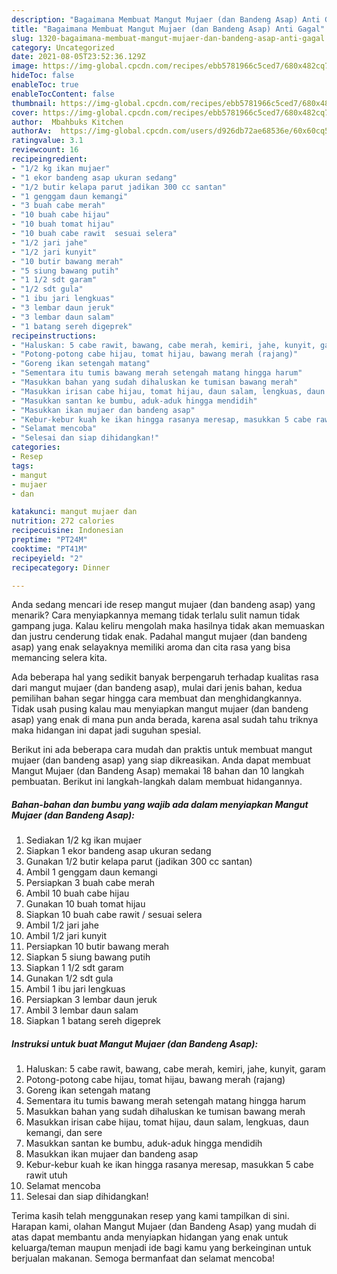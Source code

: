 ```yaml
---
description: "Bagaimana Membuat Mangut Mujaer (dan Bandeng Asap) Anti Gagal"
title: "Bagaimana Membuat Mangut Mujaer (dan Bandeng Asap) Anti Gagal"
slug: 1320-bagaimana-membuat-mangut-mujaer-dan-bandeng-asap-anti-gagal
category: Uncategorized
date: 2021-08-05T23:52:36.129Z
image: https://img-global.cpcdn.com/recipes/ebb5781966c5ced7/680x482cq70/mangut-mujaer-dan-bandeng-asap-foto-resep-utama.jpg
hideToc: false
enableToc: true
enableTocContent: false
thumbnail: https://img-global.cpcdn.com/recipes/ebb5781966c5ced7/680x482cq70/mangut-mujaer-dan-bandeng-asap-foto-resep-utama.jpg
cover: https://img-global.cpcdn.com/recipes/ebb5781966c5ced7/680x482cq70/mangut-mujaer-dan-bandeng-asap-foto-resep-utama.jpg
author:  Mbahbuks Kitchen
authorAv:  https://img-global.cpcdn.com/users/d926db72ae68536e/60x60cq50/avatar.jpg
ratingvalue: 3.1
reviewcount: 16
recipeingredient:
- "1/2 kg ikan mujaer"
- "1 ekor bandeng asap ukuran sedang"
- "1/2 butir kelapa parut jadikan 300 cc santan"
- "1 genggam daun kemangi"
- "3 buah cabe merah"
- "10 buah cabe hijau"
- "10 buah tomat hijau"
- "10 buah cabe rawit  sesuai selera"
- "1/2 jari jahe"
- "1/2 jari kunyit"
- "10 butir bawang merah"
- "5 siung bawang putih"
- "1 1/2 sdt garam"
- "1/2 sdt gula"
- "1 ibu jari lengkuas"
- "3 lembar daun jeruk"
- "3 lembar daun salam"
- "1 batang sereh digeprek"
recipeinstructions:
- "Haluskan: 5 cabe rawit, bawang, cabe merah, kemiri, jahe, kunyit, garam"
- "Potong-potong cabe hijau, tomat hijau, bawang merah (rajang)"
- "Goreng ikan setengah matang"
- "Sementara itu tumis bawang merah setengah matang hingga harum"
- "Masukkan bahan yang sudah dihaluskan ke tumisan bawang merah"
- "Masukkan irisan cabe hijau, tomat hijau, daun salam, lengkuas, daun kemangi, dan sere"
- "Masukkan santan ke bumbu, aduk-aduk hingga mendidih"
- "Masukkan ikan mujaer dan bandeng asap"
- "Kebur-kebur kuah ke ikan hingga rasanya meresap, masukkan 5 cabe rawit utuh"
- "Selamat mencoba"
- "Selesai dan siap dihidangkan!"
categories:
- Resep
tags:
- mangut
- mujaer
- dan

katakunci: mangut mujaer dan 
nutrition: 272 calories
recipecuisine: Indonesian
preptime: "PT24M"
cooktime: "PT41M"
recipeyield: "2"
recipecategory: Dinner

---
```



Anda sedang mencari ide resep mangut mujaer (dan bandeng asap) yang menarik? Cara menyiapkannya memang tidak terlalu sulit namun tidak gampang juga. Kalau keliru mengolah maka hasilnya tidak akan memuaskan dan justru cenderung tidak enak. Padahal mangut mujaer (dan bandeng asap) yang enak selayaknya memiliki aroma dan cita rasa yang bisa memancing selera kita.




Ada beberapa hal yang sedikit banyak berpengaruh terhadap kualitas rasa dari mangut mujaer (dan bandeng asap), mulai dari jenis bahan, kedua pemilihan bahan segar hingga cara membuat dan menghidangkannya. Tidak usah pusing kalau mau menyiapkan mangut mujaer (dan bandeng asap) yang enak di mana pun anda berada, karena asal sudah tahu triknya maka hidangan ini dapat jadi suguhan spesial.


Berikut ini ada beberapa cara mudah dan praktis untuk membuat mangut mujaer (dan bandeng asap) yang siap dikreasikan. Anda dapat membuat Mangut Mujaer (dan Bandeng Asap) memakai 18 bahan dan 10 langkah pembuatan. Berikut ini langkah-langkah dalam membuat hidangannya.

<!--inarticleads1-->

##### Bahan-bahan dan bumbu yang wajib ada dalam menyiapkan Mangut Mujaer (dan Bandeng Asap):

1. Sediakan 1/2 kg ikan mujaer
1. Siapkan 1 ekor bandeng asap ukuran sedang
1. Gunakan 1/2 butir kelapa parut (jadikan 300 cc santan)
1. Ambil 1 genggam daun kemangi
1. Persiapkan 3 buah cabe merah
1. Ambil 10 buah cabe hijau
1. Gunakan 10 buah tomat hijau
1. Siapkan 10 buah cabe rawit / sesuai selera
1. Ambil 1/2 jari jahe
1. Ambil 1/2 jari kunyit
1. Persiapkan 10 butir bawang merah
1. Siapkan 5 siung bawang putih
1. Siapkan 1 1/2 sdt garam
1. Gunakan 1/2 sdt gula
1. Ambil 1 ibu jari lengkuas
1. Persiapkan 3 lembar daun jeruk
1. Ambil 3 lembar daun salam
1. Siapkan 1 batang sereh digeprek




<!--inarticleads2-->

##### Instruksi untuk buat Mangut Mujaer (dan Bandeng Asap):

1. Haluskan: 5 cabe rawit, bawang, cabe merah, kemiri, jahe, kunyit, garam
1. Potong-potong cabe hijau, tomat hijau, bawang merah (rajang)
1. Goreng ikan setengah matang
1. Sementara itu tumis bawang merah setengah matang hingga harum
1. Masukkan bahan yang sudah dihaluskan ke tumisan bawang merah
1. Masukkan irisan cabe hijau, tomat hijau, daun salam, lengkuas, daun kemangi, dan sere
1. Masukkan santan ke bumbu, aduk-aduk hingga mendidih
1. Masukkan ikan mujaer dan bandeng asap
1. Kebur-kebur kuah ke ikan hingga rasanya meresap, masukkan 5 cabe rawit utuh
1. Selamat mencoba
1. Selesai dan siap dihidangkan!



Terima kasih telah menggunakan resep yang kami tampilkan di sini. Harapan kami, olahan Mangut Mujaer (dan Bandeng Asap) yang mudah di atas dapat membantu anda menyiapkan hidangan yang enak untuk keluarga/teman maupun menjadi ide bagi kamu yang berkeinginan untuk berjualan makanan. Semoga bermanfaat dan selamat mencoba!
